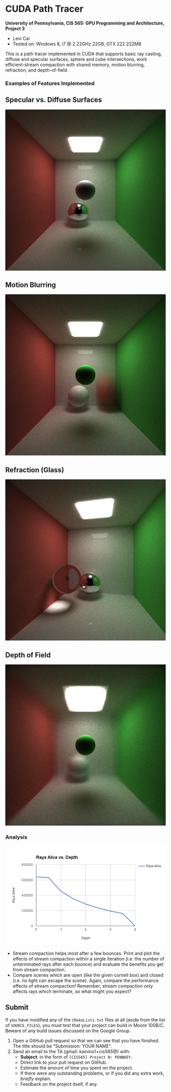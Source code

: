 CUDA Path Tracer
================

**University of Pennsylvania, CIS 565: GPU Programming and Architecture, Project 3**

* Levi Cai
* Tested on: Windows 8, i7 @ 2.22GHz 22GB, GTX 222 222MB

This is a path tracer implemented in CUDA that supports basic ray casting, diffuse and specular surfaces, sphere and cube intersections, work efficient-stream compaction with shared memory, motion blurring, refraction, and depth-of-field.

### Examples of Features Implemented

## Specular vs. Diffuse Surfaces

![](img/cornell_specular.png)

## Motion Blurring

![](img/cornell_bounce.png)

## Refraction (Glass)

![](img/cornell_glass.png)

## Depth of Field

![](img/cornell_dof.png)

### Analysis

![](img/cornell_alive_vs_depth.png)

* Stream compaction helps most after a few bounces. Print and plot the
  effects of stream compaction within a single iteration (i.e. the number of
  unterminated rays after each bounce) and evaluate the benefits you get from
  stream compaction.
* Compare scenes which are open (like the given cornell box) and closed
  (i.e. no light can escape the scene). Again, compare the performance effects
  of stream compaction! Remember, stream compaction only affects rays which
  terminate, so what might you expect?


## Submit

If you have modified any of the `CMakeLists.txt` files at all (aside from the
list of `SOURCE_FILES`), you must test that your project can build in Moore
100B/C. Beware of any build issues discussed on the Google Group.

1. Open a GitHub pull request so that we can see that you have finished.
   The title should be "Submission: YOUR NAME".
2. Send an email to the TA (gmail: kainino1+cis565@) with:
   * **Subject**: in the form of `[CIS565] Project N: PENNKEY`.
   * Direct link to your pull request on GitHub.
   * Estimate the amount of time you spent on the project.
   * If there were any outstanding problems, or if you did any extra
     work, *briefly* explain.
   * Feedback on the project itself, if any.

